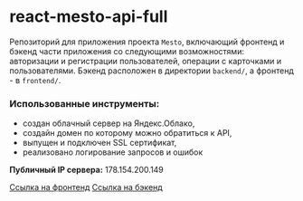 # react-mesto-api-full
Репозиторий для приложения проекта `Mesto`, включающий фронтенд и бэкенд части приложения со следующими возможностями: авторизации и регистрации пользователей, операции с карточками и пользователями.
Бэкенд расположен в директории `backend/`, а фронтенд - в `frontend/`. 

### Использованные инструменты:
* cоздан облачный сервер на Яндекс.Облако,
* создайн домен по которому можно обратиться к API,
* выпущен  и подключен SSL сертификат,
* реализовано логирование запросов и ошибок

**Публичный IP сервера:** 178.154.200.149

[Ссылка на фронтенд](https://shev.mesto.students.nomoredomains.icu)
[Ссылка на бэкенд](https://api.shev.mesto.students.nomoredomains.icu)
